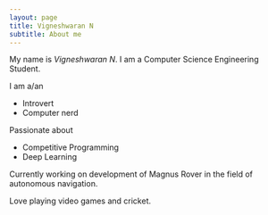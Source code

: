 ```yaml
---
layout: page
title: Vigneshwaran N
subtitle: About me
---
```


My name is _Vigneshwaran N_. I am a Computer Science Engineering Student.

I am a/an
 * Introvert
 * Computer nerd

Passionate about
- Competitive Programming
- Deep Learning

Currently working on development of Magnus Rover in the field of autonomous navigation.

Love playing video games and cricket.
